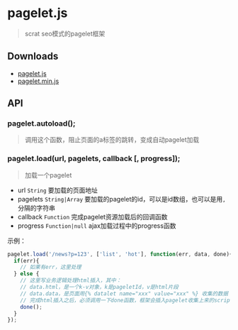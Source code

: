 # pagelet.js

> scrat seo模式的pagelet框架

## Downloads
- [pagelet.js](https://raw.githubusercontent.com/scrat/pagelet.js/master/dist/pagelet.js)
- [pagelet.min.js](https://raw.githubusercontent.com/scrat/pagelet.js/master/dist/pagelet.min.js)


## API

### pagelet.autoload();

> 调用这个函数，阻止页面的a标签的跳转，变成自动pagelet加载

### pagelet.load(url, pagelets, callback [, progress]);

> 加载一个pagelet

* url ``String`` 要加载的页面地址
* pagelets ``String|Array`` 要加载的pagelet的id，可以是id数组，也可以是用``,``分隔的字符串
* callback ``Function`` 完成pagelet资源加载后的回调函数
* progress ``Function|null`` ajax加载过程中的progress函数

示例：

```js
pagelet.load('/news?p=123', ['list', 'hot'], function(err, data, done){
  if(err){
    // 如果有err，这里处理
  } else {
    // 这里写业务逻辑处理html插入，其中：
    // data.html，是一个k-v对象，k是pageletId，v是html片段
    // data.data，是页面用{% datalet name="xxx" value="xxx" %} 收集的数据
    // 完成html插入之后，必须调用一下done函数，框架会插入pagelet收集上来的script标签中的内容并执行
    done();
  }
});
```